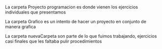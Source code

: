 La carpeta Proyecto programacion es donde vienen los ejercicios individuales que presentamos

La carpeta Grafico es un intento de hacer un proyecto en conjunto de manera grafica 

La carpeta nuevaCarpeta son parte de lo que fuimos trabajando, ejercicios casi finales que les faltaba pulir procedimientos 
